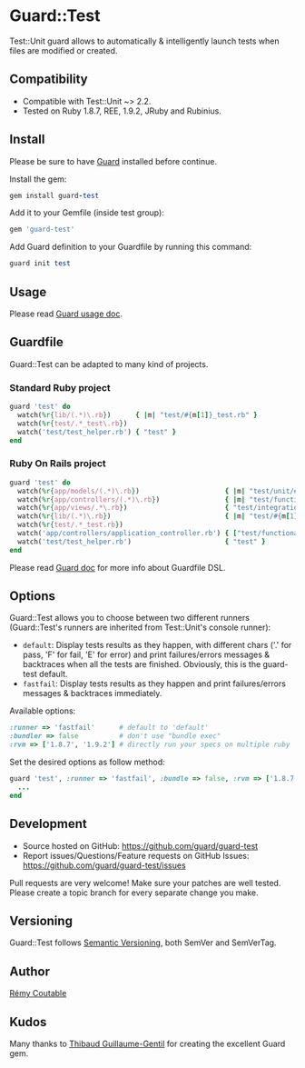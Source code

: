 # Guard::Test

Test::Unit guard allows to automatically & intelligently launch tests when files are modified or created.

## Compatibility

- Compatible with Test::Unit ~> 2.2.
- Tested on Ruby 1.8.7, REE, 1.9.2, JRuby and Rubinius.

## Install

Please be sure to have [Guard](https://github.com/guard/guard) installed before continue.

Install the gem:

```ruby
gem install guard-test
```

Add it to your Gemfile (inside test group):

```ruby
gem 'guard-test'
```

Add Guard definition to your Guardfile by running this command:

```ruby
guard init test
```

## Usage

Please read [Guard usage doc](https://github.com/guard/guard#readme).

## Guardfile

Guard::Test can be adapted to many kind of projects.

### Standard Ruby project

```ruby
guard 'test' do
  watch(%r{lib/(.*)\.rb})      { |m| "test/#{m[1]}_test.rb" }
  watch(%r{test/.*_test\.rb})
  watch('test/test_helper.rb') { "test" }
end
```

### Ruby On Rails project

```ruby
guard 'test' do
  watch(%r{app/models/(.*)\.rb})                     { |m| "test/unit/#{m[1]}_test.rb" }
  watch(%r{app/controllers/(.*)\.rb})                { |m| "test/functional/#{m[1]}_test.rb" }
  watch(%r{app/views/.*\.rb})                        { "test/integration" }
  watch(%r{lib/(.*)\.rb})                            { |m| "test/#{m[1]}_test.rb" }
  watch(%r{test/.*_test.rb})
  watch('app/controllers/application_controller.rb') { ["test/functional", "test/integration"] }
  watch('test/test_helper.rb')                       { "test" }
end
```

Please read [Guard doc](https://github.com/guard/guard#readme) for more info about Guardfile DSL.

## Options

Guard::Test allows you to choose between two different runners (Guard::Test's runners are inherited from Test::Unit's console runner):
- `default`: Display tests results as they happen, with different chars ('.' for pass, 'F' for fail, 'E' for error) and print failures/errors messages & backtraces when all the tests are finished. Obviously, this is the guard-test default.
- `fastfail`: Display tests results as they happen and print failures/errors messages & backtraces immediately.

Available options:

```ruby
:runner => 'fastfail'      # default to 'default'
:bundler => false          # don't use "bundle exec"
:rvm => ['1.8.7', '1.9.2'] # directly run your specs on multiple ruby
```

Set the desired options as follow method:

```ruby
guard 'test', :runner => 'fastfail', :bundle => false, :rvm => ['1.8.7', 'ree'] do
  ...
end
```

## Development

- Source hosted on GitHub: https://github.com/guard/guard-test
- Report issues/Questions/Feature requests on GitHub Issues: https://github.com/guard/guard-test/issues

Pull requests are very welcome!
Make sure your patches are well tested.
Please create a topic branch for every separate change you make.

## Versioning

Guard::Test follows [Semantic Versioning](http://semver.org), both SemVer and SemVerTag.

## Author

[Rémy Coutable](https://github.com/rymai)

## Kudos

Many thanks to [Thibaud Guillaume-Gentil](https://github.com/thibaudgg) for creating the excellent Guard gem.
